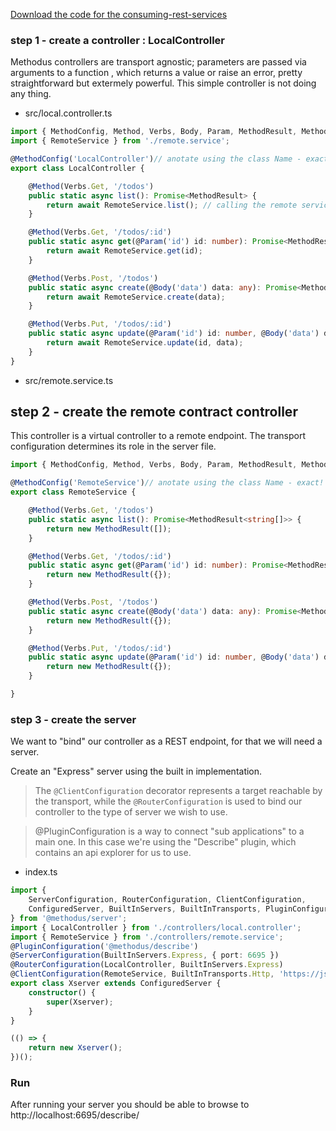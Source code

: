 

[Download the code for the consuming-rest-services](./consuming-rest-services.zip "Consuming Rest Services")
### step 1 - create a controller : LocalController
Methodus controllers are transport agnostic; parameters are passed via arguments to a function , which returns a value or raise an error, pretty straightforward but extermely powerful.
This simple controller is not doing any thing.

- src/local.controller.ts
```typescript
import { MethodConfig, Method, Verbs, Body, Param, MethodResult, MethodError } from '@methodus/server';
import { RemoteService } from './remote.service';

@MethodConfig('LocalController')// anotate using the class Name - exact!
export class LocalController {

    @Method(Verbs.Get, '/todos')
    public static async list(): Promise<MethodResult> {
        return await RemoteService.list(); // calling the remote service
    }

    @Method(Verbs.Get, '/todos/:id')
    public static async get(@Param('id') id: number): Promise<MethodResult> {
        return await RemoteService.get(id);
    }

    @Method(Verbs.Post, '/todos')
    public static async create(@Body('data') data: any): Promise<MethodResult> {
        return await RemoteService.create(data);
    }

    @Method(Verbs.Put, '/todos/:id')
    public static async update(@Param('id') id: number, @Body('data') data: any): Promise<MethodResult> {
        return await RemoteService.update(id, data);
    }
}

```

- src/remote.service.ts
## step 2 - create the remote contract controller
This controller is a virtual controller to a remote endpoint. The transport configuration determines its role in the server file.

```typescript
import { MethodConfig, Method, Verbs, Body, Param, MethodResult, MethodError } from '@methodus/server';

@MethodConfig('RemoteService')// anotate using the class Name - exact!
export class RemoteService {

    @Method(Verbs.Get, '/todos')
    public static async list(): Promise<MethodResult<string[]>> {
        return new MethodResult([]);
    }

    @Method(Verbs.Get, '/todos/:id')
    public static async get(@Param('id') id: number): Promise<MethodResult<any>> {
        return new MethodResult({});
    }

    @Method(Verbs.Post, '/todos')
    public static async create(@Body('data') data: any): Promise<MethodResult> {
        return new MethodResult({});
    }

    @Method(Verbs.Put, '/todos/:id')
    public static async update(@Param('id') id: number, @Body('data') data: any): Promise<MethodResult> {
        return new MethodResult({});
    }

}


```
### step 3 - create the server
We want to "bind" our controller as a REST endpoint, for that we will need a server.

Create an "Express" server using the built in implementation.
> The `@ClientConfiguration` decorator represents a target reachable by the transport,
> while the `@RouterConfiguration` is used to bind our controller to the type of server we wish to use.

> @PluginConfiguration is a way to connect "sub applications" to a main one. In this case we're using the "Describe" plugin, which contains an api explorer for us to use. 
- index.ts
```typescript
import {
    ServerConfiguration, RouterConfiguration, ClientConfiguration,
    ConfiguredServer, BuiltInServers, BuiltInTransports, PluginConfiguration,
} from '@methodus/server';
import { LocalController } from './controllers/local.controller';
import { RemoteService } from './controllers/remote.service';
@PluginConfiguration('@methodus/describe')
@ServerConfiguration(BuiltInServers.Express, { port: 6695 })
@RouterConfiguration(LocalController, BuiltInServers.Express)
@ClientConfiguration(RemoteService, BuiltInTransports.Http, 'https://jsonplaceholder.typicode.com')
export class Xserver extends ConfiguredServer {
    constructor() {
        super(Xserver);
    }
}

(() => {
    return new Xserver();
})();

```

### Run
After running your server you should be able to browse to http://localhost:6695/describe/




